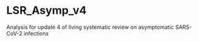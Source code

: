# LSR_Asymp_v4
Analysis for update 4 of living systematic review on asymptomatic SARS-CoV-2 infections
